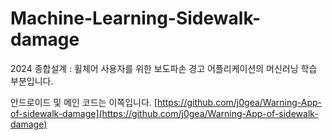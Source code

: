 # Machine-Learning-Sidewalk-damage
2024 종합설계 : 휠체어 사용자를 위한 보도파손 경고 어플리케이션의 머신러닝 학습 부분입니다.

안드로이드 및 메인 코드는 이쪽입니다. [https://github.com/j0gea/Warning-App-of-sidewalk-damage](https://github.com/j0gea/Warning-App-of-sidewalk-damage)
